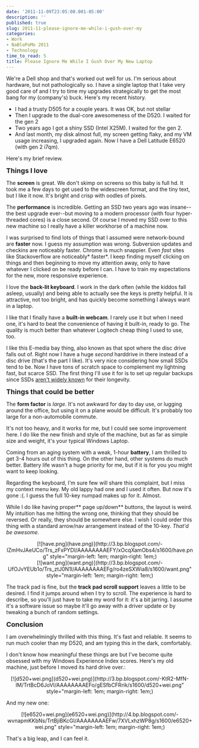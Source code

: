 ```yaml
---
date: '2011-11-09T23:05:00.001-05:00'
description: ''
published: true
slug: 2011-11-please-ignore-me-while-i-gush-over-my
categories:
- Work
- NaBloPoMo 2011
- Technology
time_to_read: 5
title: Please Ignore Me While I Gush Over My New Laptop
---
```


We're a Dell shop and that's worked out well for us. I'm serious about hardware, but not pathologically so. I have a single laptop that I take very good care of and I try to time my upgrades strategically to get the most bang for my (company's) buck. Here's my recent history.




<ul>
<li>I had a trusty D505 for a couple years. It was OK, but not stellar</li>
<li>Then I upgrade to the dual-core awesomeness of the D520. I waited for the gen 2</li>
<li>Two years ago I got a shiny SSD (Intel X25M). I waited for the gen 2.&nbsp;</li>
<li>And last month, my disk almost full, my screen getting flaky, and my VM usage increasing, I upgraded again. Now I have a Dell Latitude E6520 (with gen 2 i7qm).</li>
</ul>



Here's my brief review.

<span style="font-size: large;">**Things I love**</span>


The **screen** is great. We don't skimp on screens so this baby is full hd. It took me a few days to get used to the widescreen format, and the tiny text, but I like it now. It's bright and crisp with oodles of pixels.

The **performance** is incredible. Getting an SSD two years ago was insane--the best upgrade ever--but moving to a modern processor (with four hyper-threaded cores) is a close second. Of course I moved my SSD over to this new machine so I really have a killer workhorse of a machine now.

I was surprised to find lots of things that I assumed were network-bound are **faster** now. I guess my assumption was wrong. Subversion updates and checkins are noticeably faster. Chrome is much snappier. Even *fast* sites like Stackoverflow are noticeably* faster*. I keep finding myself clicking on things and then beginning to move my attention away, only to have whatever I clicked on be ready before I can. I have to train my expectations for the new, more responsive experience.

I love the **back-lit keyboard**. I work in the dark often (while the kiddos fall asleep, usually) and being able to actually see the keys is pretty helpful. It is attractive, not too bright, and has quickly become something I always want in a laptop.

I like that I finally have a **built-in webcam**. I rarely use it but when I need one, it's hard to beat the convenience of having it built-in, ready to go. The quality is much better than whatever Logitech cheap thing I used to use, too.

I like this E-media bay thing, also known as that spot where the disc drive falls out of. Right now I have a huge *second* harddrive in there instead of a disc drive (that's the part I like). It's very nice considering how small SSDs tend to be. Now I have tons of scratch space to complement my lightning fast, but scarce SSD. The first thing I'll use it for is to set up regular backups since SSDs [aren't widely known](http://www.codinghorror.com/blog/2011/05/the-hot-crazy-solid-state-drive-scale.html) for their longevity.

**<span style="font-size: large;">Things that could be better</span>**


The **form factor** is *large*. It's not awkward for day to day use, or lugging around the office, but using it on a plane would be difficult. It's probably too large for a non-automobile commute.

It's not too heavy, and it works for me, but I could see some improvement here. I do like the new finish and style of the machine, but as far as simple size and weight, it's your typical Windows Laptop.

Coming from an aging system with a weak, 1-hour **battery**, I am thrilled to get 3-4 hours out of this thing. On the other hand, other systems do much better. Battery life wasn't a huge priority for me, but if it is for you you might want to keep looking.

Regarding the keyboard, I'm sure few will share this complaint, but I miss my context menu key. My old lappy had one and I used it often. But now it's gone :(. I guess the full 10-key numpad makes up for it. Almost.

While I do like having proper** page up/down** buttons, the layout is weird. My intuition has me hitting the wrong one, thinking that they should be reversed. Or really, they should be somewhere else. I wish I could order this thing with a standard arrow/nav arrangement instead of the 10-key. *That'd be awesome.*

<div class="separator" style="clear: both; text-align: center;">
[![have.png](have.png)](http://3.bp.blogspot.com/-IZmHvJAeUCo/Trs_zFxPYDI/AAAAAAAAEFY/xOcqXamObs4/s1600/have.png" style="margin-left: 1em; margin-right: 1em;)</div>



<div class="separator" style="clear: both; text-align: center;">
[![want.png](want.png)](http://3.bp.blogspot.com/-UfOJvYEUb1o/Trs_ztJ0N1I/AAAAAAAAEFg/ro4zeSXWia8/s1600/want.png" style="margin-left: 1em; margin-right: 1em;)</div>



The track pad is fine, but the **track pad scroll support** leaves a little to be desired. I find it jumps around when I try to scroll. The experience is hard to describe, so you'll just have to take my word for it: it's a bit jarring. I assume it's a software issue so maybe it'll go away with a driver update or by tweaking a bunch of random settings.

**<span style="font-size: large;">Conclusion</span>**


I am overwhelmingly thrilled with this thing. It's fast and reliable. It seems to run much cooler than my D520, and am typing this in the dark, comfortably.

I don't know how meaningful these things are but I've become quite obsessed with my Windows Experience Index scores. Here's my old machine, just before I moved its hard drive over.:

<div class="separator" style="clear: both; text-align: center;">
[![d520+wei.png](d520+wei.png)](http://3.bp.blogspot.com/-KtR2-MfN-IM/TrtBcD6JoVI/AAAAAAAAEFo/gESfbCFRrik/s1600/d520+wei.png" style="margin-left: 1em; margin-right: 1em;)</div>



And my new one:

<div class="separator" style="clear: both; text-align: center;">
[![e6520+wei.png](e6520+wei.png)](http://4.bp.blogspot.com/-wvnapmKKbNs/TrtBjiBKcGI/AAAAAAAAEFw/7XVLxhzWP8g/s1600/e6520+wei.png" style="margin-left: 1em; margin-right: 1em;)</div>



That's a big leap, and I can feel it.